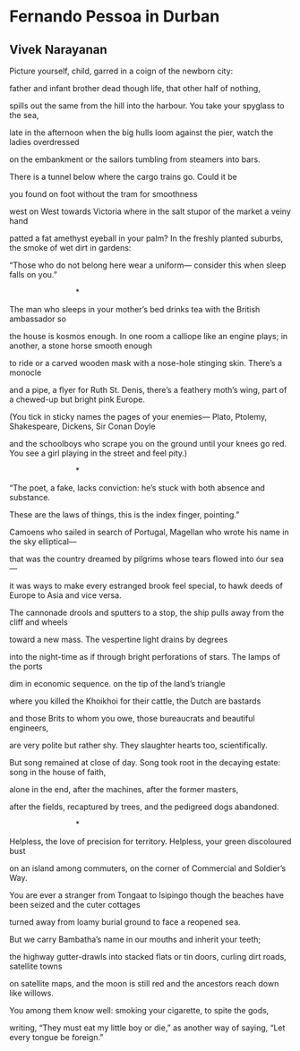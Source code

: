 # Fernando Pessoa in Durban
## Vivek Narayanan
Picture yourself, child, garred
in a coign of the newborn city:

father and infant brother dead though life,
that other half of nothing,

spills out the same from the hill
into the harbour. You take your spyglass to the sea,

late in the afternoon when the big hulls loom
against the pier, watch the ladies overdressed

on the embankment or the sailors
tumbling from steamers into bars.

There is a tunnel below
where the cargo trains go. Could it be

you found on foot
without the tram for smoothness

west on West towards Victoria where
in the salt stupor of the market a veiny hand

patted a fat amethyst eyeball in your palm?
In the freshly planted suburbs, the smoke of wet dirt in gardens:

“Those who do not belong here wear a uniform—
consider this when sleep falls on you.”

                              *

The man who sleeps in your mother’s bed
drinks tea with the British ambassador so

the house is kosmos enough. In one room a calliope
like an engine plays; in another, a stone horse smooth enough

to ride or a carved wooden mask with a nose-hole
stinging skin. There’s a monocle

and a pipe, a flyer for Ruth St. Denis, there’s a feathery moth’s
wing, part of a chewed-up but bright pink Europe.

(You tick in sticky names the pages of your enemies—
Plato, Ptolemy, Shakespeare, Dickens, Sir Conan Doyle

and the schoolboys who scrape you on the ground until your knees go red.
You see a girl playing in the street and feel pity.)

                              *

“The poet, a fake, lacks conviction:
he’s stuck with both absence and substance.

These are the laws of things,
this is the index finger, pointing.”

Camoens who sailed in search of Portugal,
Magellan who wrote his name in the sky elliptical—

that was the country dreamed by pilgrims
whose tears flowed into óur sea—

it was ways to make every estranged brook feel special,
to hawk deeds of Europe to Asia and vice versa.

The cannonade drools and sputters to a stop,
the ship pulls away from the cliff and wheels

toward a new mass.
The vespertine light drains by degrees

into the night-time as if through bright
perforations of stars. The lamps of the ports

dim in economic sequence.
on the tip of the land’s triangle

where you killed the Khoikhoi for their cattle,
the Dutch are bastards

and those Brits to whom you owe,
those bureaucrats and beautiful engineers,

are very polite but rather shy.
They slaughter hearts too, scientifically.

But song remained at close of day. Song took root
in the decaying estate: song in the house of faith,

alone in the end, after the machines,
after the former masters,

after the fields, recaptured by trees,
and the pedigreed dogs abandoned.

                              *

Helpless, the love of precision for territory.
Helpless, your green discoloured bust

on an island among commuters, on the corner
of Commercial and Soldier’s Way.

You are ever a stranger from Tongaat to Isipingo though
the beaches have been seized and the cuter cottages

turned away from loamy burial ground
to face a reopened sea.

But we carry Bambatha’s name
in our mouths and inherit your teeth;

the highway gutter-drawls into stacked flats
or tin doors, curling dirt roads, satellite towns

on satellite maps, and the moon is still red
and the ancestors reach down like willows.

You among them know well:
smoking your cigarette, to spite the gods,

writing, “They must eat my little boy or die,”
as another way of saying, “Let every tongue be foreign.”